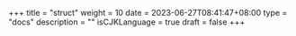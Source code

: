 +++
title = "struct"
weight = 10
date = 2023-06-27T08:41:47+08:00
type = "docs"
description = ""
isCJKLanguage = true
draft = false
+++